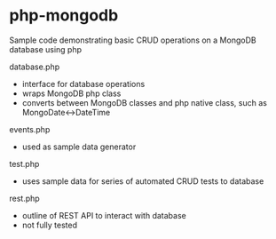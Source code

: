 # php-mongodb
Sample code demonstrating basic CRUD operations on a MongoDB database using php

database.php
- interface for database operations
- wraps MongoDB php class
- converts between MongoDB classes and php native class, such as MongoDate<->DateTime

events.php
- used as sample data generator

test.php
- uses sample data for series of automated CRUD tests to database

rest.php
- outline of REST API to interact with database
- not fully tested
